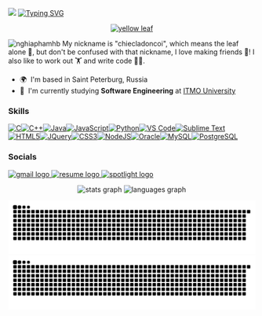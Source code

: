  ![](https://user-images.githubusercontent.com/18350557/176309783-0785949b-9127-417c-8b55-ab5a4333674e.gif) [![Typing SVG](https://readme-typing-svg.herokuapp.com?color=E6C200&width=500&lines=Hi!+My+name+is+%F0%9F%8D%81+Nghia+Pham+%F0%9F%8D%81)]()
 
<p align="center">
  <a href="https://postimg.cc/CZ97CzsP" target="_blank">
    <img src="https://i.postimg.cc/BvDdR8Gv/lavang.gif" alt="yellow leaf" width="400"/>
  </a>
</p>


<img src="https://komarev.com/ghpvc/?username=nghiaphamhb&label=Profile%20views&color=B8860B&style=flat" alt="nghiaphamhb" />
My nickname is "chiecladoncoi", which means the leaf alone 🍁, but don't be confused with that nickname, I love making friends 🤝! I also like to work out 🏋️ and write code 👨‍💻.

* 🌍  I'm based in Saint Peterburg, Russia
* 🚀  I'm currently studying **Software Engineering** at [ITMO University](https://itmo.ru/)

### Skills


<p align="left">
<a href="https://docs.microsoft.com/en-us/cpp/?view=msvc-170" target="_blank" rel="noreferrer"><img src="https://raw.githubusercontent.com/danielcranney/readme-generator/main/public/icons/skills/c-colored.svg" width="36" height="36" alt="C" /></a><a href="https://docs.microsoft.com/en-us/cpp/?view=msvc-170" target="_blank" rel="noreferrer"><img src="https://raw.githubusercontent.com/danielcranney/readme-generator/main/public/icons/skills/cplusplus-colored.svg" width="36" height="36" alt="C++" /></a><a href="https://www.oracle.com/java/" target="_blank" rel="noreferrer"><img src="https://raw.githubusercontent.com/danielcranney/readme-generator/main/public/icons/skills/java-colored.svg" width="36" height="36" alt="Java" /></a><a href="https://developer.mozilla.org/en-US/docs/Web/JavaScript" target="_blank" rel="noreferrer"><img src="https://raw.githubusercontent.com/danielcranney/readme-generator/main/public/icons/skills/javascript-colored.svg" width="36" height="36" alt="JavaScript" /></a><a href="https://www.python.org/" target="_blank" rel="noreferrer"><img src="https://raw.githubusercontent.com/danielcranney/readme-generator/main/public/icons/skills/python-colored.svg" width="36" height="36" alt="Python" /></a><a href="https://code.visualstudio.com/" target="_blank" rel="noreferrer"><img src="https://raw.githubusercontent.com/danielcranney/readme-generator/main/public/icons/skills/visualstudiocode.svg" width="36" height="36" alt="VS Code" /></a><a href="https://www.sublimetext.com/index2" target="_blank" rel="noreferrer"><img src="https://raw.githubusercontent.com/danielcranney/readme-generator/main/public/icons/skills/sublimetext.svg" width="36" height="36" alt="Sublime Text" /></a><a href="https://developer.mozilla.org/en-US/docs/Glossary/HTML5" target="_blank" rel="noreferrer"><img src="https://raw.githubusercontent.com/danielcranney/readme-generator/main/public/icons/skills/html5-colored.svg" width="36" height="36" alt="HTML5" /></a><a href="https://jquery.com/" target="_blank" rel="noreferrer"><img src="https://raw.githubusercontent.com/danielcranney/readme-generator/main/public/icons/skills/jquery-colored.svg" width="36" height="36" alt="JQuery" /></a><a href="https://www.w3.org/TR/CSS/#css" target="_blank" rel="noreferrer"><img src="https://raw.githubusercontent.com/danielcranney/readme-generator/main/public/icons/skills/css3-colored.svg" width="36" height="36" alt="CSS3" /></a><a href="https://nodejs.org/en/" target="_blank" rel="noreferrer"><img src="https://raw.githubusercontent.com/danielcranney/readme-generator/main/public/icons/skills/nodejs-colored.svg" width="36" height="36" alt="NodeJS" /></a><a href="https://www.oracle.com/uk/index.html" target="_blank" rel="noreferrer"><img src="https://raw.githubusercontent.com/danielcranney/readme-generator/main/public/icons/skills/oracle-colored.svg" width="36" height="36" alt="Oracle" /></a><a href="https://www.mysql.com/" target="_blank" rel="noreferrer"><img src="https://raw.githubusercontent.com/danielcranney/readme-generator/main/public/icons/skills/mysql-colored.svg" width="36" height="36" alt="MySQL" /></a><a href="https://www.postgresql.org/" target="_blank" rel="noreferrer"><img src="https://raw.githubusercontent.com/danielcranney/readme-generator/main/public/icons/skills/postgresql-colored.svg" width="36" height="36" alt="PostgreSQL" /></a>
</p>

### Socials

<p align="left"> 
 <!-- Gmail -->
  <a href="mailto:phamdangtrungnghia@gmail.com" target="_blank">
    <img src="https://img.shields.io/static/v1?message=Gmail&logo=gmail&label=&color=EA4335&logoColor=white&labelColor=&style=for-the-badge" height="35" alt="gmail logo" />
  </a>

  <!-- Resume -->
  <a href="https://rxresu.me/phamdangtrungnghia2/junior-backend-developer" target="_blank">
    <img src="https://img.shields.io/static/v1?message=Resume&logo=readme&label=&color=0A66C2&logoColor=white&labelColor=&style=for-the-badge" height="35" alt="resume logo" />
  </a>

  <!-- Resume -->
  <a href="https://news.itmo.ru/en/education/students/news/13448/" target="_blank">
    <img src="https://img.shields.io/static/v1?message=Spot&logo=substack&label=&color=2ea44f&logoColor=white&labelColor=&style=for-the-badge" height="35" alt="spotlight logo" />
  </a>
</p>

<div align="center">
  <img src="https://github-readme-stats.vercel.app/api?username=nghiaphamhb&show_icons=true&count_private=true&theme=dracula&title_color=FFD700&text_color=E6C200&icon_color=E6C200&hide_border=false" height="150" alt="stats graph" />

  <img src="https://github-readme-stats.vercel.app/api/top-langs?username=nghiaphamhb&layout=compact&langs_count=5&theme=dracula&title_color=FFD700&text_color=E6C200&hide=Jupyter%20Notebook&hide_border=false" height="150" alt="languages graph" />
</div>

  <!-- Snake ăn commit -->
![snake light](https://raw.githubusercontent.com/nghiaphamhb/nghiaphamhb/output/github-snake.svg?v=5#gh-light-mode-only)
![snake dark](https://raw.githubusercontent.com/nghiaphamhb/nghiaphamhb/output/github-snake-dark.svg?v=5#gh-dark-mode-only)
